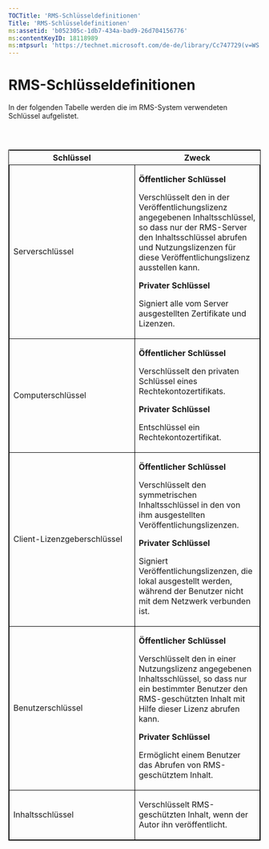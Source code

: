 ```yaml
---
TOCTitle: 'RMS-Schlüsseldefinitionen'
Title: 'RMS-Schlüsseldefinitionen'
ms:assetid: 'b052305c-1db7-434a-bad9-26d704156776'
ms:contentKeyID: 18118989
ms:mtpsurl: 'https://technet.microsoft.com/de-de/library/Cc747729(v=WS.10)'
---
```


RMS-Schlüsseldefinitionen
=========================

In der folgenden Tabelle werden die im RMS-System verwendeten Schlüssel aufgelistet.

###  

<p> </p>
<table style="border:1px solid black;">
<colgroup>
<col width="50%" />
<col width="50%" />
</colgroup>
<thead>
<tr class="header">
<th>Schlüssel</th>
<th>Zweck</th>
</tr>
</thead>
<tbody>
<tr class="odd">
<td style="border:1px solid black;"><p>Serverschlüssel</p></td>
<td style="border:1px solid black;"><p><strong>Öffentlicher Schlüssel</strong></p>
<p>Verschlüsselt den in der Veröffentlichungslizenz angegebenen Inhaltsschlüssel, so dass nur der RMS-Server den Inhaltsschlüssel abrufen und Nutzungslizenzen für diese Veröffentlichungslizenz ausstellen kann.</p>  
<p><strong>Privater Schlüssel</strong></p>
<p>Signiert alle vom Server ausgestellten Zertifikate und Lizenzen.</p></td>
</tr>
<tr class="even">
<td style="border:1px solid black;"><p>Computerschlüssel</p></td>
<td style="border:1px solid black;"><p><strong>Öffentlicher Schlüssel</strong></p>
<p>Verschlüsselt den privaten Schlüssel eines Rechtekontozertifikats.</p>  
<p><strong>Privater Schlüssel</strong></p>
<p>Entschlüssel ein Rechtekontozertifikat.</p></td>
</tr>
<tr class="odd">
<td style="border:1px solid black;"><p>Client-Lizenzgeberschlüssel</p></td>
<td style="border:1px solid black;"><p><strong>Öffentlicher Schlüssel</strong></p>
<p>Verschlüsselt den symmetrischen Inhaltsschlüssel in den von ihm ausgestellten Veröffentlichungslizenzen.</p>  
<p><strong>Privater Schlüssel</strong></p>
<p>Signiert Veröffentlichungslizenzen, die lokal ausgestellt werden, während der Benutzer nicht mit dem Netzwerk verbunden ist.</p></td>
</tr>
<tr class="even">
<td style="border:1px solid black;"><p>Benutzerschlüssel</p></td>
<td style="border:1px solid black;"><p><strong>Öffentlicher Schlüssel</strong></p>
<p>Verschlüsselt den in einer Nutzungslizenz angegebenen Inhaltsschlüssel, so dass nur ein bestimmter Benutzer den RMS-geschützten Inhalt mit Hilfe dieser Lizenz abrufen kann.</p>  
<p><strong>Privater Schlüssel</strong></p>
<p>Ermöglicht einem Benutzer das Abrufen von RMS-geschütztem Inhalt.</p></td>
</tr>
<tr class="odd">
<td style="border:1px solid black;"><p>Inhaltsschlüssel</p></td>
<td style="border:1px solid black;"><p>Verschlüsselt RMS-geschützten Inhalt, wenn der Autor ihn veröffentlicht.</p></td>
</tr>  
</tbody>  
</table>
